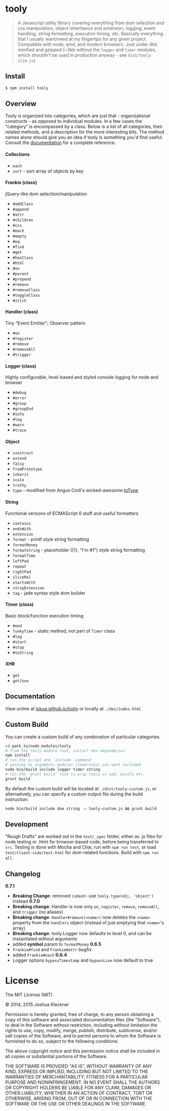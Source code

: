 # tooly

> A Javascript utility library covering everything from dom selection and css manipulation,
> object inheritance and extension, logging, event handling, string formatting, execution timing, etc. 
> Basically everything that I usually want/need at my fingertips for any given project.
> Compatible with node, amd, and modern browsers. 
> Just under 4kb minified and gzipped 
> (~3kb without the `logger` and `timer` modules, 
> which shouldn't be used in production anyway - see `dist/tooly-slim.js`). 

## Install

```bash
$ npm install tooly
```

## Overview

Tooly is organized into categories, which are just that - organizational constructs - as opposed to individual modules.
In a few cases the "category" is encompassed by a class. Below is a list of all categories, their related methods, and
a description for the more interesting bits. The method names alone should give you an idea if tooly is something
you'd find useful. Consult the [documentation][0] for a complete reference.

#### Collections
+ `each`
+ `sort` - sort array of objects by key

#### Frankie (class)
jQuery-like dom selection/manipulation
+ `#addClass`
+ `#append`
+ `#attr`
+ `#children`
+ `#css`
+ `#each`
+ `#empty`
+ `#eq`
+ `#find`
+ `#get`
+ `#hasClass`
+ `#html`
+ `#on`
+ `#parent`
+ `#prepend`
+ `#remove`
+ `#removeClass`
+ `#toggleClass`
+ `#zilch`

#### Handler (class)
Tiny "Event Emitter"; Observer pattern
+ `#on`
+ `#register`
+ `#remove`
+ `#removeAll`
+ `#trigger`

#### Logger (class)
Highly configurable, level-based and styled console logging for node and browser
+ `#debug`
+ `#error`
+ `#group`
+ `#groupEnd`
+ `#info`
+ `#log`
+ `#warn`
+ `#trace`

#### Object
+ `construct`
+ `extend`
+ `falsy`
+ `fromPrototype`
+ `inherit`
+ `scale`
+ `truthy`
+ `type` - modified from Angus Croll's wicked-awesome [toType][1]

#### String
Functional versions of ECMAScript 6 stuff and useful formatters
+ `contains`
+ `endsWith`
+ `extension`
+ `format` - printf style string formatting
+ `formatMoney`
+ `formatString` - placeholder ({1}, "I'm #1") style string formatting
+ `formatTime`
+ `leftPad`
+ `repeat`
+ `rightPad`
+ `sliceRel`
+ `startsWith`
+ `stripExtension`
+ `tag` - jade syntax style dom builder

#### Timer (class)
Basic block/function execution timing
+ `#end`
+ `funkyTime` - static method, not part of `Timer` class
+ `#log`
+ `#start`
+ `#stop`
+ `#toString`

#### XHR
+ `get`
+ `getJson`

## Documentation

View online at [lokua.github.io/tooly][0] or locally at `./doc/index.html`

## Custom Build
  
You can create a custom build of any combination of particular categories.

```bash
cd path_to/node_modules/tooly
# from the tooly module root, install dev dependecies
npm install
# run the script and `include` command
# passing as arguments modules (lowercase) you want included 
node bin/build include logger timer string
# run the `grunt build` task to wrap tooly in umd, minify etc.
grunt build
```

By default the custom build will be located at `./dist/tooly-custom.js`, or alternatively, you
can specify a custom output file during the build instruction:

```bash
node bin/build include dom string -o tooly-custom.js && grunt build
```

## Development
"Rough Drafts" are worked out in the `test/_spec` folder, either as .js files for node testing or .html for browser-based 
code, before being transferred to `src`. Testing is done with Mocha and Chai, run with `npm run test`, 
or load `test/client-side/test.html` for dom-related functions. Build with `npm run all`.

## Changelog

__0.7.1__
  + __Breaking Change__: removed `isHash`- use `tooly.type(obj, 'object')` instead
__0.7.0__
  + __Breaking change__: Handler is now only `on`, `register`, `remove`, `removeAll`, and `trigger` (no aliases)
  + __Breaking change__: `Handler#remove(<name>)` now deletes the `<name>` property from the `handlers` object 
    (instead of just emptying that `<name>`'s array)
  + __Breaking change__: tooly.Logger now defaults to level 0, and can be instantiated without arguments
  + added __symbol__ param to `formatMoney`
__0.6.5__
  + `Frankie#find` and `Frankie#attr` bugfix
  + added `Frankie#each`
__0.6.4__ 
  + Logger options `bypassTimestamp` and `bypassLine` now default to true

# License

The MIT License (MIT)

&copy; 2014, 2015 Joshua Kleckner

Permission is hereby granted, free of charge, to any person obtaining a copy
of this software and associated documentation files (the "Software"), to deal
in the Software without restriction, including without limitation the rights
to use, copy, modify, merge, publish, distribute, sublicense, and/or sell
copies of the Software, and to permit persons to whom the Software is
furnished to do so, subject to the following conditions:

The above copyright notice and this permission notice shall be included in
all copies or substantial portions of the Software.

THE SOFTWARE IS PROVIDED "AS IS", WITHOUT WARRANTY OF ANY KIND, EXPRESS OR
IMPLIED, INCLUDING BUT NOT LIMITED TO THE WARRANTIES OF MERCHANTABILITY,
FITNESS FOR A PARTICULAR PURPOSE AND NONINFRINGEMENT. IN NO EVENT SHALL THE
AUTHORS OR COPYRIGHT HOLDERS BE LIABLE FOR ANY CLAIM, DAMAGES OR OTHER
LIABILITY, WHETHER IN AN ACTION OF CONTRACT, TORT OR OTHERWISE, ARISING FROM,
OUT OF OR IN CONNECTION WITH THE SOFTWARE OR THE USE OR OTHER DEALINGS IN
THE SOFTWARE.

[0]: http://lokua.github.io/tooly
[1]: http://javascriptweblog.wordpress.com/2011/08/08/fixing-the-javascript-typeof-operator
